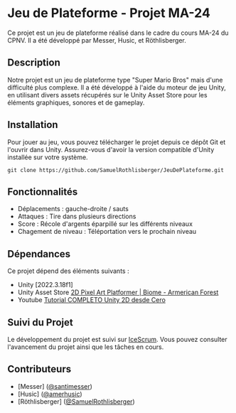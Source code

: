 # Jeu de Plateforme - Projet MA-24

Ce projet est un jeu de plateforme réalisé dans le cadre du cours MA-24 du CPNV. Il a été développé par Messer, Husic, et Röthlisberger. 

## Description

Notre projet est un jeu de plateforme type "Super Mario Bros" mais d'une difficulté plus complexe. Il a été développé à l'aide du moteur de jeu Unity, en utilisant divers assets récupérés sur le Unity Asset Store pour les éléments graphiques, sonores et de gameplay.

## Installation

Pour jouer au jeu, vous pouvez télécharger le projet depuis ce dépôt Git et l'ouvrir dans Unity. Assurez-vous d'avoir la version compatible d'Unity installée sur votre système.

```
git clone https://github.com/SamuelRothlisberger/JeuDePlateforme.git
```

## Fonctionnalités

- Déplacements : gauche-droite / sauts
- Attaques : Tire dans plusieurs directions
- Score : Récole d'argents éparpillé sur les différents niveaux
- Chagement de niveau : Téléportation vers le prochain niveau

## Dépendances

Ce projet dépend des éléments suivants :
- Unity [2022.3.18f1]
- Unity Asset Store [2D Pixel Art Platformer | Biome - Armerican Forest](https://assetstore.unity.com/packages/2d/environments/2d-pixel-art-platformer-biome-american-forest-255694)
- Youtube [Tutorial COMPLETO Unity 2D desde Cero](https://www.youtube.com/watch?v=GbmRt0wydQU)

## Suivi du Projet

Le développement du projet est suivi sur [IceScrum](https://cloud.icescrum.com/p/JEU/#/project). Vous pouvez consulter l'avancement du projet ainsi que les tâches en cours.

## Contributeurs

- [Messer] ([@santimesser](https://github.com/santimesser))
- [Husic] ([@amerhusic](https://github.com/amerhusic))
- [Röthlisberger] ([@SamuelRothlisberger](https://github.com/SamuelRothlisberger))
